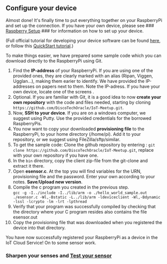 ## Configure your device ##

Almost done! It's finally time to put everything together on your RaspberryPi and set up the connection. If you have your own device, please see ### [Raspberry Setup](raspberrysetup.md) ### for information on how to set up your device.

(Full official tutorial for developing your device software can be found [here](https://docs.oracle.com/en/cloud/paas/iot-cloud/iotgs/developing-device-software-using-client-software-libraries1.html "Developing Device Software Using the Client Software Libraries"), or follow this [QuickStart tutorial](http://www.oracle.com/webfolder/technetwork/tutorials/obe/cloud/iot/IoT%20Quick%20Start%20CPOSIX/IoTQuickStartCPOSIX.html "POSIX Application on a Raspberry Pi").)

To make things easier, we have prepared some sample code which you can download directly to the RaspberryPi using Git.

1. Find the **IP-address** of your RaspberryPi. If you are using one of the provided ones, they are clearly marked with an alias (Ripan, Viggen, Ugglan...), making them earier to identify. We have provided the IP-addresses on papers next to them. Note the IP-adress. If you have your own device, locate one of the screens .
4. Optional. If you are familiar with Git, it is a good idea to now **create your own repository** with the code and files needed, starting by cloning `https://github.com/DiscoTechOracle/IoT-Meetup.git`.
5. Now, **SSH to your device**. If you are on a windows computer, we suggest using Putty. Use the provided credentials for the borrowed RaspberryPis.
4. You now want to copy your downloaded **provisioning file** to the RaspberryPi, to your home directory (/home/pi). Add it to your repository, or we suggest using FileZilla/sftp/similar. 
8. To get the sample code: Clone the github repository by entering : `git clone https://github.com/DiscoTechOracle/IoT-Meetup.git`, replace with your own repository if you have one.
9. In the `bin` directory, copy the client zip-file from the git-clone and extract it there. 
10. Open **esensor.c**. At the top you will find variables for the URN, provisioning file and the password. Enter your own according to your notes. **Save**/**Upload new version**.
11. Compile the c program you created in the previous step.  
   `gcc -g -I../include -I../lib/arm -o ./hello_world_sample.out ./esensor.c -Wl,-Bstatic -L../lib/arm -ldeviceclient -Wl,-Bdynamic -lssl -lcrypto -lm -lrt -lpthread`
12. Verify that your program was successfully compiled by checking that the directory where your C program resides also contains the file esensor.out
13. Copy the provisioning file that was downloaded when you registered the device into that directory.


You have now successfully registered your RaspberryPi as a device in the IoT Cloud Service! 
On to some sensor work.

### Sharpen your senses and [Test your sensor](dhtsensor.md) ###
